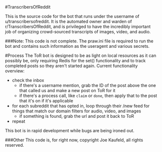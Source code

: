 #TranscribersOfReddit

This is the source code for the bot that runs under the username of u/transcribersofreddit. It is the automated owner and warden of r/TranscribersOfReddit, and is privileged to have the incredibly important job of organizing crowd-sourced transcripts of images, video, and audio.

###Note:
This code is not complete. The praw.ini file is required to run the bot and contains such information as the useragent and various secrets.

#Process
The ToR bot is designed to be as light on local resources as it can possibly be, only requiring Redis for the set() functionality and to track completed posts so they aren't started again. Current functionality overview:

* check the inbox
  * if there's a username mention, grab the ID of the post above the one that called us and make a new post on ToR for it
  * if there's a process call, like `claim` or `done`, then apply that to the post that it's on if it's applicable
* for each subreddit that has opted in, loop through their /new feed for things that match our domain filters for audio, video, and images
  * if something is found, grab the url and post it back to ToR
* repeat

This bot is in rapid development while bugs are being ironed out.

###Other
This code is, for right now, copyright Joe Kaufeld, all rights reserved.